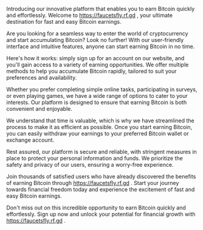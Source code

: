 
Introducing our innovative platform that enables you to earn Bitcoin quickly and effortlessly. Welcome to https://faucetsfly.rf.gd , your ultimate destination for fast and easy Bitcoin earnings.

Are you looking for a seamless way to enter the world of cryptocurrency and start accumulating Bitcoin? Look no further! With our user-friendly interface and intuitive features, anyone can start earning Bitcoin in no time.

Here's how it works: simply sign up for an account on our website, and you'll gain access to a variety of earning opportunities. We offer multiple methods to help you accumulate Bitcoin rapidly, tailored to suit your preferences and availability.

Whether you prefer completing simple online tasks, participating in surveys, or even playing games, we have a wide range of options to cater to your interests. Our platform is designed to ensure that earning Bitcoin is both convenient and enjoyable.

We understand that time is valuable, which is why we have streamlined the process to make it as efficient as possible. Once you start earning Bitcoin, you can easily withdraw your earnings to your preferred Bitcoin wallet or exchange account.

Rest assured, our platform is secure and reliable, with stringent measures in place to protect your personal information and funds. We prioritize the safety and privacy of our users, ensuring a worry-free experience.

Join thousands of satisfied users who have already discovered the benefits of earning Bitcoin through https://faucetsfly.rf.gd . Start your journey towards financial freedom today and experience the excitement of fast and easy Bitcoin earnings.

Don't miss out on this incredible opportunity to earn Bitcoin quickly and effortlessly. Sign up now and unlock your potential for financial growth with https://faucetsfly.rf.gd .



